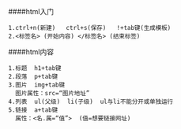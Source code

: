 ####html入门
```
1.ctrl+n(新建)   ctrl+s(保存)   !+tab键(生成模板)
2.<标签名> (开始内容) </标签名> (结束标签)
```
####html内容
```
1.标题  h1+tab键
2.段落  p+tab键
3.图片  img+tab键
  图片属性：src=“图片地址”
4.列表  ul(父级)  li(子级)  ul与li不能分开或单独运行
5.链接  a+tab键
  属性：<名.属=“值”>  (值=想要链接网址)
```
####